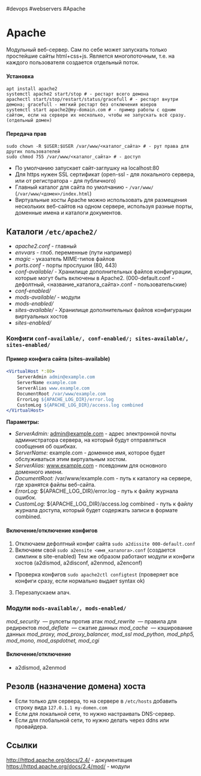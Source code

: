 #devops  #webservers #Apache

# Apache

Модульный веб-сервер. Сам по себе может запускать только простейшие сайты html+css+js. Является многопоточным, т.е. на каждого пользователя создается отдельный поток.

#### Установка
```
apt install apache2
systemctl apache2 start/stop # - рестарт всего демона
apachectl start/stop/restart/status/gracefull # - рестарт внутри демона; gracefull - мягкий рестарт без отключения юзеров
systemctl start apache2@my-domain.com # - пример работы с одним сайтом, если на сервере их несколько, чтобы не запускать всё сразу. (отдельный домен)
```

#### Передача прав
```
sudo chown -R $USER:$USER /var/www/<каталог_сайта> # - рут права для других пользователей
sudo chmod 755 /var/www/<каталог_сайта> # - доступ
```

- По умолчанию запускает сайт-заглушку на localhost:80 
- Для https нужен SSL сертификат (open-ssl - для локального сервера, или от регистратора - для публичного)
- Главный каталог для сайта по умолчанию - `/var/www/`  (`/var/www/<домен>/index.html`)
- Виртуальные хосты Apache можно использовать для размещения нескольких веб-сайтов на одном сервере, используя разные порты, доменные имена и каталоги документов.

## Каталоги `/etc/apache2/`
- *apache2.conf* - главный
- *envvars* - глоб. переменные (пути например)
- *magic* - указатель MIME-типов файлов
- *ports.conf* - порты прослушки (80, 443)
- *conf-available/* - Хранилище дополнительных файлов конфигурации, которые могут быть включены в Apache2. (000-default.conf - дефолтный, <название_каталога_сайта>.conf - пользовательские)
- *conf-enabled/*
- *mods-available/* - модули
- *mods-enabled/*
- *sites-available/* - Хранилище дополнительных файлов конфигурации виртуальных хостов
- *sites-enabled/*

### Конфиги `conf-available/, conf-enabled/; sites-available/, sites-enabled/`
#### Пример конфига сайта (sites-available)
```apache
<VirtualHost *:80>
    ServerAdmin admin@example.com
    ServerName example.com
    ServerAlias www.example.com
    DocumentRoot /var/www/example.com
    ErrorLog ${APACHE_LOG_DIR}/error.log
    CustomLog ${APACHE_LOG_DIR}/access.log combined
</VirtualHost>
```
**Параметры:**
- *ServerAdmin:* admin@example.com - адрес электронной почты администратора сервера, на который будут отправляться сообщения об ошибках.
- *ServerName:* example.com - доменное имя, которое будет обслуживаться этим виртуальным хостом.
- *ServerAlias:* www.example.com - псевдоним для основного доменного имени.
- *DocumentRoot:* /var/www/example.com - путь к каталогу на сервере, где хранятся файлы веб-сайта.
- *ErrorLog:* ${APACHE_LOG_DIR}/error.log - путь к файлу журнала ошибок.
- *CustomLog:* ${APACHE_LOG_DIR}/access.log combined - путь к файлу журнала доступа, который будет содержать записи в формате combined.

#### Включение/отключение конфигов
1. Отключаем дефолтный конфиг сайта `sudo a2dissite 000-default.conf`
2. Включаем свой `sudo a2ensite <имя_каталога>.conf` (создается симлинк в site-enabled)
Тем же образом работают модули и конфиги хостов (a2dismod, a2disconf, a2enmod, a2enconf)
- Проверка конфигов `sudo apache2ctl configtest` (проверяет все конфиги сразу, если нормально выдает syntax ok)
3. Перезапускаем апач.

### Модули `mods-available/, mods-enabled/`
*mod_security*  — рулсеты против атак
*mod_rewrite*  — правила для редиректов
*mod_deflate*  — сжатие данных
*mod_cache*  — кэширование данных
*mod_proxy, mod_proxy_balancer, mod_ssl*
*mod_python, mod_php5, mod_mono, mod_aspdotnet, mod_cgi*

#### Включение/отключение
- a2dismod, a2enmod


## Резолв (назначение домена) хоста
- Если только для сервера, то на сервере в `/etc/hosts` добавить строку вида `127.0.1.1 my-domen.com`
- Если для локальной сети, то нужно настраивать DNS-сервер.
- Если для глобальной сети, то нужно делать через ddns или провайдера.
## Ссылки
http://httpd.apache.org/docs/2.4/ - документация 
https://httpd.apache.org/docs/2.4/mod/ - модули